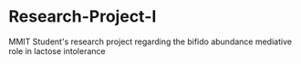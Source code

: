 # Research-Project-I
MMIT Student's research project regarding the bifido abundance mediative role in lactose intolerance 
